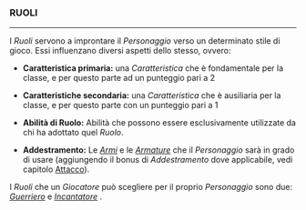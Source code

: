 ### RUOLI

---

I *Ruoli* servono a improntare il *Personaggio* verso un determinato stile di gioco. Essi influenzano diversi aspetti dello stesso, ovvero:

* **Caratteristica primaria:** una *Caratteristica* che è fondamentale per la classe, e per questo parte ad un punteggio pari a 2

* **Caratteristiche secondaria:** una *Caratteristica* che è ausiliaria per la classe, e per questo parte con un punteggio pari a 1

* **Abilità di Ruolo:** Abilità che possono essere esclusivamente utilizzate da chi ha adottato quel *Ruolo*.

* **Addestramento:** Le [*Armi*](..\oggetti\equipaggiabili.md) e le [*Armature*](..\oggetti\equipaggiabili.md) che il *Personaggio* sarà in grado di usare \(aggiungendo il bonus di *Addestramento* dove applicabile, vedi capitolo [Attacco](..\combattimento\attacco.md)\).

I *Ruoli* che un *Giocatore* può scegliere per il proprio *Personaggio* sono due: [*Guerriero*](ruolo\guerriero.md) e [*Incantatore*](ruolo\incantatore.md) .




